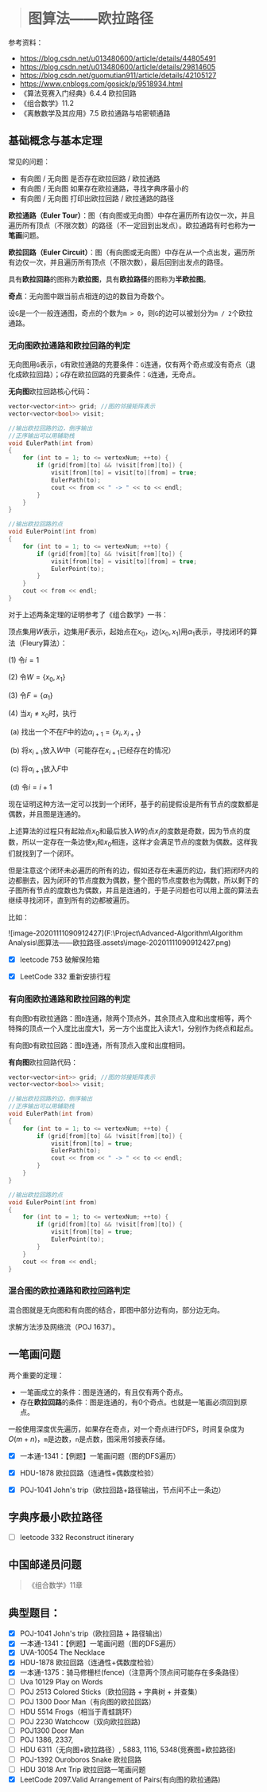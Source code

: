 > # 图算法——欧拉路径

参考资料：

* https://blog.csdn.net/u013480600/article/details/44805491
* https://blog.csdn.net/u013480600/article/details/29814605
* https://blog.csdn.net/guomutian911/article/details/42105127
* https://www.cnblogs.com/gosick/p/9518934.html
* 《算法竞赛入门经典》6.4.4 欧拉回路
* 《组合数学》11.2
* 《离散数学及其应用》7.5 欧拉通路与哈密顿通路

## 基础概念与基本定理
常见的问题：
* 有向图 / 无向图 是否存在欧拉回路 / 欧拉通路
* 有向图 / 无向图 如果存在欧拉通路，寻找字典序最小的
* 有向图 / 无向图 打印出欧拉回路  / 欧拉通路的路径

**欧拉通路（Euler Tour）**：图（有向图或无向图）中存在遍历所有边仅一次，并且遍历所有顶点（不限次数）的路径（不一定回到出发点）。欧拉通路有时也称为**一笔画**问题。

**欧拉回路（Euler Circuit）**：图（有向图或无向图）中存在从一个点出发，遍历所有边仅一次，并且遍历所有顶点（不限次数），最后回到出发点的路径。

具有**欧拉回路**的图称为**欧拉图**，具有**欧拉路径**的图称为**半欧拉图**。

**奇点**：无向图中跟当前点相连的边的数目为奇数个。

设`G`是一个一般连通图，奇点的个数为`m > 0`，则`G`的边可以被划分为`m / 2`个欧拉通路。

### 无向图欧拉通路和欧拉回路的判定

无向图用`G`表示，`G`有欧拉通路的充要条件：`G`连通，仅有两个奇点或没有奇点（退化成欧拉回路）；`G`存在欧拉回路的充要条件：`G`连通，无奇点。

**无向图**欧拉回路核心代码：

```c++
vector<vector<int>> grid; //图的邻接矩阵表示
vector<vector<bool>> visit;

//输出欧拉回路的边，倒序输出
//正序输出可以用辅助栈
void EulerPath(int from)
{
	for (int to = 1; to <= vertexNum; ++to) {
		if (grid[from][to] && !visit[from][to]) {
			visit[from][to] = visit[to][from] = true;
			EulerPath(to);
			cout << from << " -> " << to << endl;
		}
	}
}

//输出欧拉回路的点
void EulerPoint(int from)
{
	for (int to = 1; to <= vertexNum; ++to) {
		if (grid[from][to] && !visit[from][to]) {
			visit[from][to] = visit[to][from] = true;
			EulerPoint(to);
		}
	}
	cout << from << endl;
}
```


对于上述两条定理的证明参考了《组合数学》一书：

顶点集用$W$表示，边集用$F$表示，起始点在$x_0$，边$(x_0, x_1)$用$\alpha_1$表示，寻找闭环的算法（Fleury算法）：

(1) 令$i = 1$

(2) 令$W=\{x_0, x_1 \}$

(3) 令$F = \{\alpha_1\}$

(4) 当$x_i \neq x_0$时，执行

​	(a) 找出一个不在$F$中的边$\alpha_{i+1} = \{x_i, x_{i+1}\}$

​	(b) 将$x_{i+1}$放入$W$中（可能存在$x_{i+1}$已经存在的情况）

​	(c) 将$\alpha_{i+1}$放入$F$中

​	(d) 令$i = i + 1$

现在证明这种方法一定可以找到一个闭环，基于的前提假设是所有节点的度数都是偶数，并且图是连通的。

上述算法的过程只有起始点$x_0$和最后放入$W$的点$x_i$的度数是奇数，因为节点的度数，所以一定存在一条边使$x_{i}$和$x_0$相连，这样才会满足节点的度数为偶数。这样我们就找到了一个闭环。

但是注意这个闭环未必遍历的所有的边，假如还存在未遍历的边，我们把闭环内的边都删去，因为闭环的节点度数为偶数，整个图的节点度数也为偶数，所以剩下的子图所有节点的度数也为偶数，并且是连通的，于是子问题也可以用上面的算法去继续寻找闭环，直到所有的边都被遍历。

比如：

![image-20201111090912427](F:\Project\Advanced-Algorithm\Algorithm Analysis\图算法——欧拉路径.assets\image-20201111090912427.png)



- [x] leetcode 753 破解保险箱
- [x] LeetCode 332 重新安排行程





### 有向图欧拉通路和欧拉回路的判定

有向图`D`有欧拉通路：图`D`连通，除两个顶点外，其余顶点入度和出度相等，两个特殊的顶点一个入度比出度大1，另一方个出度比入读大1，分别作为终点和起点。

有向图`D`有欧拉回路：图`D`连通，所有顶点入度和出度相同。



**有向图**欧拉回路代码：

```c++
vector<vector<int>> grid; //图的邻接矩阵表示
vector<vector<bool>> visit;

//输出欧拉回路的边，倒序输出
//正序输出可以用辅助栈
void EulerPath(int from)
{
	for (int to = 1; to <= vertexNum; ++to) {
		if (grid[from][to] && !visit[from][to]) {
			visit[from][to] = true;
			EulerPath(to);
			cout << from << " -> " << to << endl;
		}
	}
}

//输出欧拉回路的点
void EulerPoint(int from)
{
	for (int to = 1; to <= vertexNum; ++to) {
		if (grid[from][to] && !visit[from][to]) {
			visit[from][to] = true;
			EulerPoint(to);
		}
	}
	cout << from << endl;
}
```







### 混合图的欧拉通路和欧拉回路判定

混合图就是无向图和有向图的结合，即图中部分边有向，部分边无向。

求解方法涉及网络流（POJ 1637）。











## 一笔画问题

两个重要的定理：

* 一笔画成立的条件：图是连通的，有且仅有两个奇点。
* 存在**欧拉回路**的条件：图是连通的，有0个奇点。也就是一笔画必须回到原点。

一般使用深度优先遍历，如果存在奇点，对一个奇点进行DFS，时间复杂度为$O(m+n)$，`m`是边数，`n`是点数，图采用邻接表存储。

- [x] 一本通-1341：【例题】一笔画问题（图的DFS遍历）
- [x] HDU-1878 欧拉回路（连通性+偶数度检验）
- [x] POJ-1041 John's trip（欧拉回路+路径输出，节点间不止一条边）



## 字典序最小欧拉路径

- [ ] leetcode 332 Reconstruct itinerary







## 中国邮递员问题

> 《组合数学》11章





## 典型题目：

- [x] POJ-1041 John's trip（欧拉回路 + 路径输出）
- [x] 一本通-1341：【例题】一笔画问题（图的DFS遍历）
- [x] UVA-10054 The Necklace
- [x] HDU-1878 欧拉回路（连通性+偶数度检验）
- [x] 一本通-1375：骑马修栅栏(fence)（注意两个顶点间可能存在多条路径）
- [ ] Uva 10129 Play on Words
- [ ] POJ 2513 Colored Sticks（欧拉回路 + 字典树 + 并查集）
- [ ] POJ 1300 Door Man（有向图的欧拉回路）
- [ ] HDU 5514  Frogs（相当于青蛙跳环）
- [ ] POJ 2230 Watchcow（双向欧拉回路)
- [ ] POJ1300 Door Man
- [ ] POJ 1386, 2337, 
- [ ] HDU 6311（无向图+欧拉路径）, 5883, 1116, 5348(竞赛图+欧拉路径) 
- [ ] POJ-1392 Ouroboros Snake 欧拉回路
- [ ] HDU 3018 Ant Trip 欧拉回路一笔画问题
- [x] LeetCode 2097.Valid Arrangement of Pairs(有向图的欧拉通路)